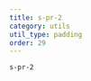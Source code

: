 ```yaml
---
title: s-pr-2
category: utils
util_type: padding
order: 29
---
```

<div class="s-pr-2">
  <code>s-pr-2</code>
</div>